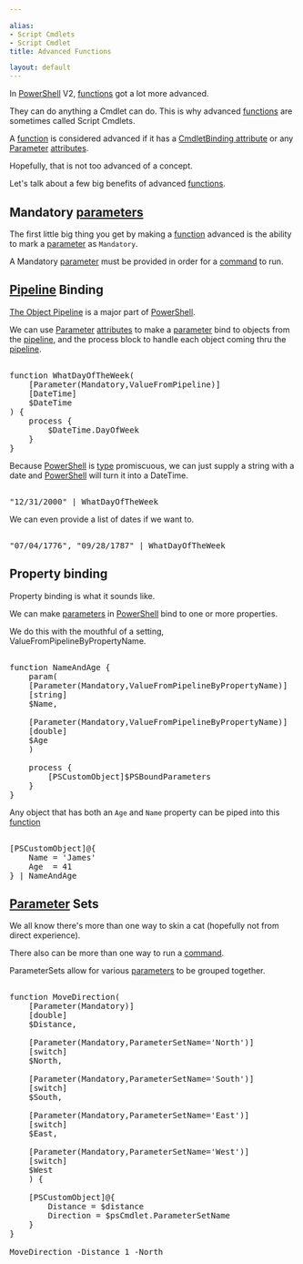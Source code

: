 ```yaml
---

alias: 
- Script Cmdlets
- Script Cmdlet
title: Advanced Functions

layout: default
---
```


In [PowerShell](/PowerShell) V2, [functions](/PowerShell/Functions) got a lot more advanced.

They can do anything a Cmdlet can do.  This is why advanced [functions](/PowerShell/Functions) are sometimes called Script Cmdlets.

A [function](/PowerShell/Functions) is considered advanced if it has a [CmdletBinding attribute](/PowerShell/Attributes/CmdletBinding-Attribute) or any [Parameter](/PowerShell/Parameters) [attributes](/PowerShell/Attributes).

Hopefully, that is not too advanced of a concept.

Let's talk about a few big benefits of advanced [functions](/PowerShell/Functions).

## Mandatory [parameters](/PowerShell/Parameters)

The first little big thing you get by making a [function](/PowerShell/Functions) advanced is the ability to mark a [parameter](/PowerShell/Parameters) as `Mandatory`.

A Mandatory [parameter](/PowerShell/Parameters) must be provided in order for a [command](/PowerShell/Commands) to run.

## [Pipeline](/PowerShell/Concepts/The-Object-Pipeline) Binding

[The Object Pipeline](/PowerShell/Concepts/The-Object-Pipeline) is a major part of [PowerShell](/PowerShell).

We can use [Parameter](/PowerShell/Parameters) [attributes](/PowerShell/Attributes) to make a [parameter](/PowerShell/Parameters) bind to objects from the [pipeline](/PowerShell/Concepts/The-Object-Pipeline), and the process block to handle each object coming thru the [pipeline](/PowerShell/Concepts/The-Object-Pipeline).

<pre><br/><span class='Verbose'>function</span>&nbsp;<span class='Verbose'>WhatDayOfTheWeek</span><span class='Magenta'>(</span><br/>&nbsp;&nbsp;&nbsp;&nbsp;<span class='Magenta'>[</span><span class='Output'>Parameter</span><span class='Magenta'>(</span><span class='Output'>Mandatory</span><span class='Magenta'>,</span><span class='Output'>ValueFromPipeline</span><span class='Magenta'>)</span><span class='Magenta'>]</span><br/>&nbsp;&nbsp;&nbsp;&nbsp;<span class='Progress'>[DateTime]</span><br/>&nbsp;&nbsp;&nbsp;&nbsp;<span class='Warning'>$DateTime</span><br/><span class='Magenta'>)</span>&nbsp;<span class='Magenta'>{</span><br/>&nbsp;&nbsp;&nbsp;&nbsp;<span class='Verbose'>process</span>&nbsp;<span class='Magenta'>{</span><br/>&nbsp;&nbsp;&nbsp;&nbsp;&nbsp;&nbsp;&nbsp;&nbsp;<span class='Warning'>$DateTime</span><span class='Magenta'>.</span><span class='Output'>DayOfWeek</span><br/>&nbsp;&nbsp;&nbsp;&nbsp;<span class='Magenta'>}</span><br/><span class='Magenta'>}</span><br/></pre>

Because [PowerShell](/PowerShell) is [type](/PowerShell/Types) promiscuous, we can just supply a string with a date and [PowerShell](/PowerShell) will turn it into a DateTime.

<pre><br/><span class='Verbose'>"12/31/2000"</span>&nbsp;<span class='Magenta'>|</span>&nbsp;<span class='Warning'>WhatDayOfTheWeek</span><br/></pre>

We can even provide a list of dates if we want to.

<pre><br/><span class='Verbose'>"07/04/1776"</span><span class='Magenta'>,</span>&nbsp;<span class='Verbose'>"09/28/1787"</span>&nbsp;<span class='Magenta'>|</span>&nbsp;<span class='Warning'>WhatDayOfTheWeek</span><br/></pre>

## Property binding

Property binding is what it sounds like.

We can make [parameters](/PowerShell/Parameters) in [PowerShell](/PowerShell) bind to one or more properties.

We do this with the mouthful of a setting, ValueFromPipelineByPropertyName.

<pre><br/><span class='Verbose'>function</span>&nbsp;<span class='Verbose'>NameAndAge</span>&nbsp;<span class='Magenta'>{</span><br/>&nbsp;&nbsp;&nbsp;&nbsp;<span class='Verbose'>param</span><span class='Magenta'>(</span><br/>&nbsp;&nbsp;&nbsp;&nbsp;<span class='Magenta'>[</span><span class='Output'>Parameter</span><span class='Magenta'>(</span><span class='Output'>Mandatory</span><span class='Magenta'>,</span><span class='Output'>ValueFromPipelineByPropertyName</span><span class='Magenta'>)</span><span class='Magenta'>]</span><br/>&nbsp;&nbsp;&nbsp;&nbsp;<span class='Progress'>[string]</span><br/>&nbsp;&nbsp;&nbsp;&nbsp;<span class='Warning'>$Name</span><span class='Magenta'>,</span><br/><br/>&nbsp;&nbsp;&nbsp;&nbsp;<span class='Magenta'>[</span><span class='Output'>Parameter</span><span class='Magenta'>(</span><span class='Output'>Mandatory</span><span class='Magenta'>,</span><span class='Output'>ValueFromPipelineByPropertyName</span><span class='Magenta'>)</span><span class='Magenta'>]</span><br/>&nbsp;&nbsp;&nbsp;&nbsp;<span class='Progress'>[double]</span><br/>&nbsp;&nbsp;&nbsp;&nbsp;<span class='Warning'>$Age</span><br/>&nbsp;&nbsp;&nbsp;&nbsp;<span class='Magenta'>)</span><br/><br/>&nbsp;&nbsp;&nbsp;&nbsp;<span class='Verbose'>process</span>&nbsp;<span class='Magenta'>{</span><br/>&nbsp;&nbsp;&nbsp;&nbsp;&nbsp;&nbsp;&nbsp;&nbsp;<span class='Progress'>[PSCustomObject]</span><span class='Warning'>$PSBoundParameters</span><br/>&nbsp;&nbsp;&nbsp;&nbsp;<span class='Magenta'>}</span><br/><span class='Magenta'>}</span><br/></pre>

Any object that has both an `Age` and `Name` property can be piped into this [function](/PowerShell/Functions)

<pre><br/><span class='Progress'>[PSCustomObject]</span><span class='Magenta'>@{</span><br/>&nbsp;&nbsp;&nbsp;&nbsp;<span class='Output'>Name</span>&nbsp;<span class='Magenta'>=</span>&nbsp;<span class='Verbose'>'James'</span><br/>&nbsp;&nbsp;&nbsp;&nbsp;<span class='Output'>Age</span>&nbsp;&nbsp;<span class='Magenta'>=</span>&nbsp;<span class='Output'>41</span><br/><span class='Magenta'>}</span>&nbsp;<span class='Magenta'>|</span>&nbsp;<span class='Warning'>NameAndAge</span><br/></pre>

## [Parameter](/PowerShell/Parameters) Sets

We all know there's more than one way to skin a cat (hopefully not from direct experience).

There also can be more than one way to run a [command](/PowerShell/Commands).

ParameterSets allow for various [parameters](/PowerShell/Parameters) to be grouped together.

<pre><br/><span class='Verbose'>function</span>&nbsp;<span class='Verbose'>MoveDirection</span><span class='Magenta'>(</span>&nbsp;&nbsp;&nbsp;&nbsp;<br/>&nbsp;&nbsp;&nbsp;&nbsp;<span class='Magenta'>[</span><span class='Output'>Parameter</span><span class='Magenta'>(</span><span class='Output'>Mandatory</span><span class='Magenta'>)</span><span class='Magenta'>]</span><br/>&nbsp;&nbsp;&nbsp;&nbsp;<span class='Progress'>[double]</span><br/>&nbsp;&nbsp;&nbsp;&nbsp;<span class='Warning'>$Distance</span><span class='Magenta'>,</span><br/><br/>&nbsp;&nbsp;&nbsp;&nbsp;<span class='Magenta'>[</span><span class='Output'>Parameter</span><span class='Magenta'>(</span><span class='Output'>Mandatory</span><span class='Magenta'>,</span><span class='Output'>ParameterSetName</span><span class='Magenta'>=</span><span class='Verbose'>'North'</span><span class='Magenta'>)</span><span class='Magenta'>]</span><br/>&nbsp;&nbsp;&nbsp;&nbsp;<span class='Progress'>[switch]</span><br/>&nbsp;&nbsp;&nbsp;&nbsp;<span class='Warning'>$North</span><span class='Magenta'>,</span><br/><br/>&nbsp;&nbsp;&nbsp;&nbsp;<span class='Magenta'>[</span><span class='Output'>Parameter</span><span class='Magenta'>(</span><span class='Output'>Mandatory</span><span class='Magenta'>,</span><span class='Output'>ParameterSetName</span><span class='Magenta'>=</span><span class='Verbose'>'South'</span><span class='Magenta'>)</span><span class='Magenta'>]</span><br/>&nbsp;&nbsp;&nbsp;&nbsp;<span class='Progress'>[switch]</span><br/>&nbsp;&nbsp;&nbsp;&nbsp;<span class='Warning'>$South</span><span class='Magenta'>,</span><br/><br/>&nbsp;&nbsp;&nbsp;&nbsp;<span class='Magenta'>[</span><span class='Output'>Parameter</span><span class='Magenta'>(</span><span class='Output'>Mandatory</span><span class='Magenta'>,</span><span class='Output'>ParameterSetName</span><span class='Magenta'>=</span><span class='Verbose'>'East'</span><span class='Magenta'>)</span><span class='Magenta'>]</span><br/>&nbsp;&nbsp;&nbsp;&nbsp;<span class='Progress'>[switch]</span><br/>&nbsp;&nbsp;&nbsp;&nbsp;<span class='Warning'>$East</span><span class='Magenta'>,</span><br/><br/>&nbsp;&nbsp;&nbsp;&nbsp;<span class='Magenta'>[</span><span class='Output'>Parameter</span><span class='Magenta'>(</span><span class='Output'>Mandatory</span><span class='Magenta'>,</span><span class='Output'>ParameterSetName</span><span class='Magenta'>=</span><span class='Verbose'>'West'</span><span class='Magenta'>)</span><span class='Magenta'>]</span><br/>&nbsp;&nbsp;&nbsp;&nbsp;<span class='Progress'>[switch]</span><br/>&nbsp;&nbsp;&nbsp;&nbsp;<span class='Warning'>$West</span><br/>&nbsp;&nbsp;&nbsp;&nbsp;<span class='Magenta'>)</span>&nbsp;<span class='Magenta'>{</span><br/><br/>&nbsp;&nbsp;&nbsp;&nbsp;<span class='Progress'>[PSCustomObject]</span><span class='Magenta'>@{</span><br/>&nbsp;&nbsp;&nbsp;&nbsp;&nbsp;&nbsp;&nbsp;&nbsp;<span class='Output'>Distance</span>&nbsp;<span class='Magenta'>=</span>&nbsp;<span class='Warning'>$distance</span><br/>&nbsp;&nbsp;&nbsp;&nbsp;&nbsp;&nbsp;&nbsp;&nbsp;<span class='Output'>Direction</span>&nbsp;<span class='Magenta'>=</span>&nbsp;<span class='Warning'>$psCmdlet</span><span class='Magenta'>.</span><span class='Output'>ParameterSetName</span><br/>&nbsp;&nbsp;&nbsp;&nbsp;<span class='Magenta'>}</span><br/><span class='Magenta'>}</span><br/><br/><span class='Warning'>MoveDirection</span>&nbsp;<span class='Magenta'>-Distance</span>&nbsp;<span class='Output'>1</span>&nbsp;<span class='Magenta'>-North</span><br/></pre>
